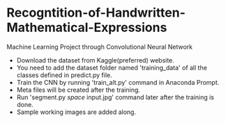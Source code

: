 # Recogntition-of-Handwritten-Mathematical-Expressions
Machine Learning Project through Convolutional Neural Network

* Download the dataset from Kaggle(preferred) website.
* You need to add the dataset folder named 'training_data' of all the classes defined in predict.py file.
* Train the CNN by running 'train_alt.py' command in Anaconda Prompt.
* Meta files will be created after the training.
* Run 'segment.py *space* input.jpg' command later after the training is done.
* Sample working images are added along.

